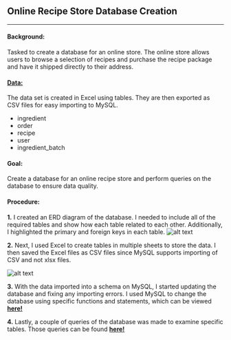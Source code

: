 ## Online Recipe Store Database Creation
---
#### Background:
Tasked to create a database for an online store. The online store allows users to browse a selection of recipes and purchase the recipe package and have it shipped directly to their address.

#### [**Data:**](https://github.com/GabrylReyes/Gabryl-Reyes-Projects/tree/main/SQL%20Project%20(Online%20Recipe%20Store)/csv)
The data set is created in Excel using tables. They are then exported as CSV files for easy importing to MySQL.
- ingredient
- order
- recipe
- user
- ingredient_batch

#### **Goal:** 
Create a database for an online recipe store and perform queries on the database to ensure data quality.

#### **Procedure:**
**1.** I created an ERD diagram of the database. I needed to include all of the required tables and show how each table related to each other. Additionally, I highlighted the primary and foreign keys in each table. 
![alt text](https://github.com/GabrylReyes/Gabryl-Reyes-Projects/blob/main/SQL%20Project%20(Online%20Recipe%20Store)/images/ERD_Final.jpeg?raw=true)

**2.** Next, I used Excel to create tables in multiple sheets to store the data. I then saved the Excel files as CSV files since MySQL supports importing of CSV and not xlsx files.

![alt text](https://github.com/GabrylReyes/Gabryl-Reyes-Projects/blob/main/SQL%20Project%20(Online%20Recipe%20Store)/images/ExcelExample.jpg?raw=true)

**3.** With the data imported into a schema on MySQL, I started updating the database and fixing any importing errors. I used MySQL to change the database using specific functions and statements, which can be viewed [**here!**](https://github.com/GabrylReyes/Gabryl-Reyes-Projects/blob/main/SQL%20Project%20(Online%20Recipe%20Store)/DB%20Management.sql)

**4.** Lastly, a couple of queries of the database was made to examine specific tables. Those queries can be found [**here!**](https://github.com/GabrylReyes/Gabryl-Reyes-Projects/blob/main/SQL%20Project%20(Online%20Recipe%20Store)/Queries.sql)
